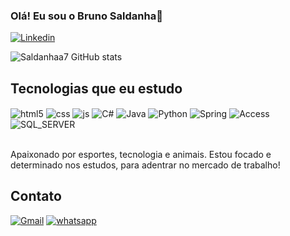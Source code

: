 
### Olá! Eu sou o Bruno Saldanha👋

[![Linkedin](https://img.shields.io/badge/LinkedIn-0077B5?style=for-the-badge&logo=linkedin&logoColor=white)](https://www.linkedin.com/in/bsoliveirasoftware/)

![Saldanhaa7 GitHub stats](https://github-readme-stats.vercel.app/api?username=Saldanhaa7&show_icons=true&theme=tokyonight)

## Tecnologias que eu estudo

<div style="display: inline_block">
  <img align="center" alt="html5" src="https://img.shields.io/badge/HTML5-E34F26?style=for-the-badge&logo=html5&logoColor=white" />
  <img align="center" alt="css" src="https://img.shields.io/badge/CSS3-1572B6?style=for-the-badge&logo=css3&logoColor=white" />
  <img align="center" alt="js" src="https://img.shields.io/badge/JavaScript-F7DF1E?style=for-the-badge&logo=javascript&logoColor=black" />
  <img align="center" alt="C#" src="https://img.shields.io/badge/C%23-239120?style=for-the-badge&logo=c-sharp&logoColor=white"/>
  <img align="center" alt="Java" src="https://img.shields.io/badge/Java-ED8B00?style=for-the-badge&logo=openjdk&logoColor=white" />
  <img align="center" alt="Python" src="https://img.shields.io/badge/Python-14354C?style=for-the-badge&logo=python&logoColor=white" />
  <img align="center" alt="Spring" src="https://img.shields.io/badge/Spring-6DB33F?style=for-the-badge&logo=spring&logoColor=white" />
  <img align="center" alt="Access" src="https://img.shields.io/badge/Microsoft_Access-A4373A?style=for-the-badge&logo=microsoft-access&logoColor=white" />
  <img align="center" alt="SQL_SERVER" src="https://img.shields.io/badge/Microsoft_SQL_Server-CC2927?style=for-the-badge&logo=microsoft-sql-server&logoColor=white" />
</div><br/>

Apaixonado por esportes, tecnologia e animais. Estou focado e determinado nos estudos, para adentrar no mercado de trabalho!

## Contato

[![Gmail](https://img.shields.io/badge/Gmail-D14836?style=for-the-badge&logo=gmail&logoColor=white)](mailto:bruno14042003@gmail.com)
[![whatsapp](https://img.shields.io/badge/WhatsApp-25D366?style=for-the-badge&logo=whatsapp&logoColor=white)](+5511981471987)
